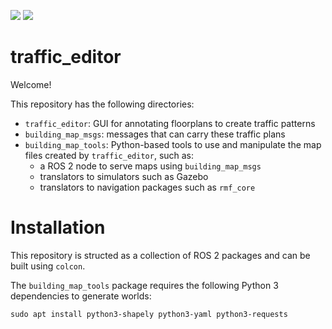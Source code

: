![](https://github.com/osrf/traffic_editor/workflows/build/badge.svg)
![](https://github.com/osrf/traffic_editor/workflows/style/badge.svg)

# traffic\_editor

Welcome!

This repository has the following directories:
 * `traffic_editor`: GUI for annotating floorplans to create traffic patterns
 * `building_map_msgs`: messages that can carry these traffic plans
 * `building_map_tools`: Python-based tools to use and manipulate the map files created by `traffic_editor`, such as:
   * a ROS 2 node to serve maps using `building_map_msgs`
   * translators to simulators such as Gazebo
   * translators to navigation packages such as `rmf_core`

# Installation

This repository is structed as a collection of ROS 2 packages and can be built using `colcon`.

The `building_map_tools` package requires the following Python 3 dependencies to generate worlds:

```
sudo apt install python3-shapely python3-yaml python3-requests
```
